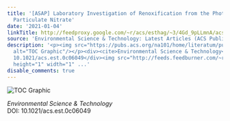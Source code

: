 ```yaml
---
title: '[ASAP] Laboratory Investigation of Renoxification from the Photolysis of Inorganic
  Particulate Nitrate'
date: '2021-01-04'
linkTitle: http://feedproxy.google.com/~r/acs/esthag/~3/4Gd_9pLLmnA/acs.est.0c06049
source: 'Environmental Science & Technology: Latest Articles (ACS Publications)'
description: '<p><img src="https://pubs.acs.org/na101/home/literatum/publisher/achs/journals/content/esthag/0/esthag.ahead-of-print/acs.est.0c06049/20210104/images/medium/es0c06049_0006.gif"
  alt="TOC Graphic"/></p><div><cite>Environmental Science & Technology</cite></div><div>DOI:
  10.1021/acs.est.0c06049</div><img src="http://feeds.feedburner.com/~r/acs/esthag/~4/4Gd_9pLLmnA"
  height="1" width="1" ...'
disable_comments: true
---
```

<p><img src="https://pubs.acs.org/na101/home/literatum/publisher/achs/journals/content/esthag/0/esthag.ahead-of-print/acs.est.0c06049/20210104/images/medium/es0c06049_0006.gif" alt="TOC Graphic"/></p><div><cite>Environmental Science & Technology</cite></div><div>DOI: 10.1021/acs.est.0c06049</div><img src="http://feeds.feedburner.com/~r/acs/esthag/~4/4Gd_9pLLmnA" height="1" width="1" ...